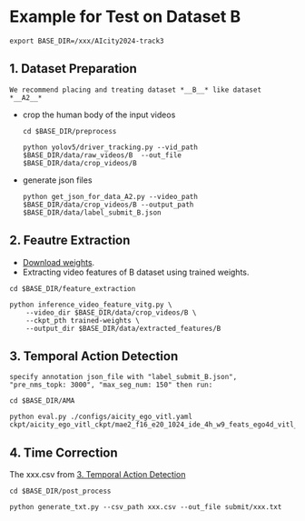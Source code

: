 # Example for Test on Dataset B
```
export BASE_DIR=/xxx/AIcity2024-track3
```
## 1. Dataset Preparation

    We recommend placing and treating dataset *__B__* like dataset *__A2__*

* crop the human body of the input videos

    ```
    cd $BASE_DIR/preprocess

    python yolov5/driver_tracking.py --vid_path $BASE_DIR/data/raw_videos/B  --out_file $BASE_DIR/data/crop_videos/B
    ```

* generate json files
    ```
    python get_json_for_data_A2.py --video_path $BASE_DIR/data/crop_videos/B --output_path $BASE_DIR/data/label_submit_B.json
    ```

## 2. Feautre Extraction
* [Download weights](xxx).
* Extracting video features of B dataset using trained weights.
```
cd $BASE_DIR/feature_extraction

python inference_video_feature_vitg.py \
    --video_dir $BASE_DIR/data/crop_videos/B \
    --ckpt_pth trained-weights \
    --output_dir $BASE_DIR/data/extracted_features/B
```

## 3. Temporal Action Detection
<a id="TAD"></a>

    specify annotation json_file with "label_submit_B.json", "pre_nms_topk: 3000", "max_seg_num: 150" then run:

```
cd $BASE_DIR/AMA

python eval.py ./configs/aicity_ego_vitl.yaml ckpt/aicity_ego_vitl_ckpt/mae2_f16_e20_1024_ide_4h_w9_feats_ego4d_vitl_f16_8h_9k_track3_crop_A1_train_A2_val/
```

## 4. Time Correction

The xxx.csv from  [3. Temporal Action Detection](#TAD)
```
cd $BASE_DIR/post_process

python generate_txt.py --csv_path xxx.csv --out_file submit/xxx.txt
```